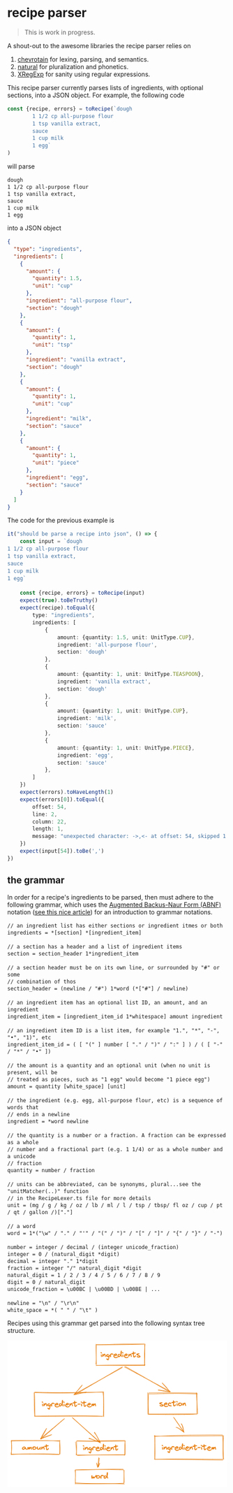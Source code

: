 # recipe parser

> This is work in progress.

A shout-out to the awesome libraries the recipe parser relies on

1. [chevrotain](https://chevrotain.io/docs/) for lexing, parsing, and semantics.
2. [natural](https://github.com/NaturalNode/natural) for pluralization and phonetics.
3. [XRegExp](https://github.com/slevithan/xregexp) for sanity using regular expressions.

This recipe parser currently parses lists of ingredients, with optional sections, into a JSON object. For example, the following code

```typescript
const {recipe, errors} = toRecipe(`dough
        1 1/2 cp all-purpose flour
        1 tsp vanilla extract,
        sauce
        1 cup milk
        1 egg`
)
```

will parse

```text
dough
1 1/2 cp all-purpose flour
1 tsp vanilla extract,
sauce
1 cup milk
1 egg
```

into a JSON object

```json
{
  "type": "ingredients",
  "ingredients": [
    {
      "amount": {
        "quantity": 1.5,
        "unit": "cup"
      },
      "ingredient": "all-purpose flour",
      "section": "dough"
    },
    {
      "amount": {
        "quantity": 1,
        "unit": "tsp"
      },
      "ingredient": "vanilla extract",
      "section": "dough"
    },
    {
      "amount": {
        "quantity": 1,
        "unit": "cup"
      },
      "ingredient": "milk",
      "section": "sauce"
    },
    {
      "amount": {
        "quantity": 1,
        "unit": "piece"
      },
      "ingredient": "egg",
      "section": "sauce"
    }
  ]
}
```

The code for the previous example is

```typescript
it("should be parse a recipe into json", () => {
    const input = `dough
1 1/2 cp all-purpose flour
1 tsp vanilla extract,
sauce
1 cup milk
1 egg`

    const {recipe, errors} = toRecipe(input)
    expect(true).toBeTruthy()
    expect(recipe).toEqual({
        type: "ingredients",
        ingredients: [
            {
                amount: {quantity: 1.5, unit: UnitType.CUP},
                ingredient: 'all-purpose flour',
                section: 'dough'
            },
            {
                amount: {quantity: 1, unit: UnitType.TEASPOON},
                ingredient: 'vanilla extract',
                section: 'dough'
            },
            {
                amount: {quantity: 1, unit: UnitType.CUP},
                ingredient: 'milk',
                section: 'sauce'
            },
            {
                amount: {quantity: 1, unit: UnitType.PIECE},
                ingredient: 'egg',
                section: 'sauce'
            },
        ]
    })
    expect(errors).toHaveLength(1)
    expect(errors[0]).toEqual({
        offset: 54,
        line: 2,
        column: 22,
        length: 1,
        message: "unexpected character: ->,<- at offset: 54, skipped 1 characters."
    })
    expect(input[54]).toBe(',')
})
```

## the grammar

In order for a recipe's ingredients to be parsed, then must adhere to the following grammar, which uses the
[Augmented Backus-Naur Form (ABNF)](https://en.wikipedia.org/wiki/Augmented_Backus–Naur_form)
notation ([see this nice article](https://matt.might.net/articles/grammars-bnf-ebnf/)) for an introduction to grammar
notations.

```
// an ingredient list has either sections or ingredient itmes or both
ingredients = *[section] *[ingredient_item]

// a section has a header and a list of ingredient items
section = section_header 1*ingredient_item

// a section header must be on its own line, or surrounded by "#" or some
// combination of thos
section_header = (newline / "#") 1*word (*["#"] / newline)

// an ingredient item has an optional list ID, an amount, and an ingredient
ingredient_item = [ingredient_item_id 1*whitespace] amount ingredient

// an ingredient item ID is a list item, for example "1.", "*", "-", "•", "1)", etc
ingredient_item_id = ( [ "(" ] number [ "." / ")" / ":" ] ) / ( [ "-" / "*" / "•" ])

// the amount is a quantity and an optional unit (when no unit is present, will be
// treated as pieces, such as "1 egg" would become "1 piece egg")
amount = quantity [white_space] [unit]

// the ingredient (e.g. egg, all-purpose flour, etc) is a sequence of words that
// ends in a newline
ingredient = *word newline

// the quantity is a number or a fraction. A fraction can be expressed as a whole
// number and a fractional part (e.g. 1 1/4) or as a whole number and a unicode
// fraction
quantity = number / fraction

// units can be abbreviated, can be synonyms, plural...see the "unitMatcher(..)" function
// in the RecipeLexer.ts file for more details
unit = (mg / g / kg / oz / lb / ml / l / tsp / tbsp/ fl oz / cup / pt / qt / gallon /)["."]

// a word
word = 1*("\w" / "." / "'" / "(" / ")" / "[" / "]" / "{" / "}" / "-")

number = integer / decimal / (integer unicode_fraction)
integer = 0 / (natural_digit *digit)
decimal = integer "." 1*digit
fraction = integer "/" natural_digit *digit
natural_digit = 1 / 2 / 3 / 4 / 5 / 6 / 7 / 8 / 9
digit = 0 / natural_digit
unicode_fraction = \u00BC | \u00BD | \u00BE | ...

newline = "\n" / "\r\n"
white_space = *( " " / "\t" )
```

Recipes using this grammar get parsed into the following syntax tree structure.

![recipe syntax tree](docs/images/cst-node-types.png)

